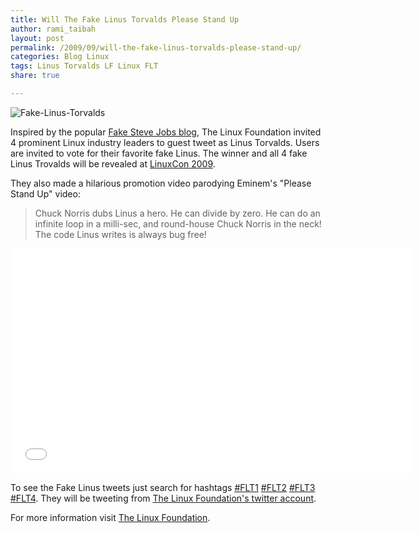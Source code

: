 ```yaml
---
title: Will The Fake Linus Torvalds Please Stand Up
author: rami_taibah
layout: post
permalink: /2009/09/will-the-fake-linus-torvalds-please-stand-up/
categories: Blog Linux
tags: Linus Torvalds LF Linux FLT
share: true

---
```


![Fake-Linus-Torvalds](../../../images/blog/Fake-Linus-Torvalds.jpg)

Inspired by the popular [Fake Steve Jobs blog](http://www.fakesteve.net/), The Linux Foundation invited 4 prominent Linux industry leaders to guest tweet as Linus Torvalds. Users are invited to vote for their favorite fake Linus. The winner and all 4 fake Linus Trovalds will be revealed at [LinuxCon 2009](http://events.linuxfoundation.org/events/linuxcon).

They also made a hilarious promotion video parodying Eminem's "Please Stand Up" video:

> Chuck Norris dubs Linus a hero. He can divide by zero. He can do an infinite loop in a milli-sec, and round-house Chuck Norris in the neck! The code Linus writes is always bug free!

<iframe width="640" height="360" src="//www.youtube.com/embed/uPmeC_pykH0" frameborder="0" allowfullscreen></iframe>

To see the Fake Linus tweets just search for hashtags [\#FLT1](https://twitter.com/search?q=%23FLT1&src=typd) [\#FLT2](https://twitter.com/search?q=%23FLT2&src=typd) [\#FLT3](https://twitter.com/search?q=%23FLT3&src=typd) [\#FLT4](https://twitter.com/search?q=%23FLT4&src=typd). They will be tweeting from [The Linux Foundation's twitter account](http://twitter.com/linuxfoundation).


For more information visit [The Linux Foundation](http://www.linux.com/fakelinustorvalds).
